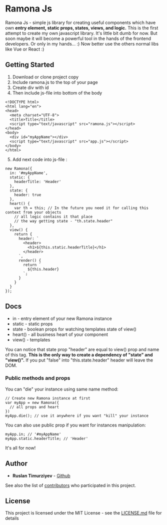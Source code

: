 # Ramona Js 
Ramona Js - simple js library for creating useful components which have own **entry element, static props, states, views, and logic.**
This is the first attempt to create my own javascript library.
It's little bit dumb for now.
But soon maybe it will become a powerful tool in the hands of the frontend developers.
Or only in my hands... :)
Now better use the others normal libs like Vue or React :)

## Getting Started

1. Download or clone project copy
2. Include ramona.js to the top of your page
3. Create div with id
4. Then include js-file into bottom of the body
```
<!DOCTYPE html>
<html lang="en">
<head>
  <meta charset="UTF-8">
  <title>Title</title>
  <script type="text/javascript" src="ramona.js"></script>
</head>
<body>
  <div id="myAppName"></div>
  <script type="text/javascript" src="app.js"></script>
</body>
</html>
```
5. Add next code into js-file :
```
new Ramona({
  in: '#myAppName',
  static: {
    headerTitle: 'Header'
  },
  state: {
    header: true
  },
  heart() {
    var th = this; // In the future you need it for calling this context from your objects
    // all logic contains it that place
    // the way getting state - "th.state.header"
  },
  view() {
    return {
      header: `
        <header>
          <h1>${this.static.headerTitle}</h1>
        </header>
      `,
      render() {
        return `
          ${this.header}
        `;
      }
    }
  }
});
```

## Docs

* in - entry element of your new Ramona instance
* static - static props
* state - boolean props for watching templates state of view()
* heart() - all business heart of your component
* view() - templates

You can notice that state prop "header" are equal to view() prop and name of this tag.
**This is the only way to create a dependency of "state" and "view()".**
If you put "false" into "this.state.header" header will leave the DOM.

### Public methods and props

You can "die" your instance using same name method:
```
// Create new Ramona instance at first
var myApp = new Ramona({
  // all props and heart
})
myApp.die(); // use it anywhere if you want "kill" your instance
```
You can also use public prop if you want for instances manipulation:
```
myApp.in; // '#myAppName'
myApp.static.headerTitle; // 'Header'
```
It's all for now!

## Author

* **Ruslan Timurziyev**  - [Github](https://github.com/sawuer/)

See also the list of [contributors](https://github.com/sawuer/ramona-js/contributors) who participated in this project.

## License

This project is licensed under the MIT License - see the [LICENSE.md](LICENSE.md) file for details

